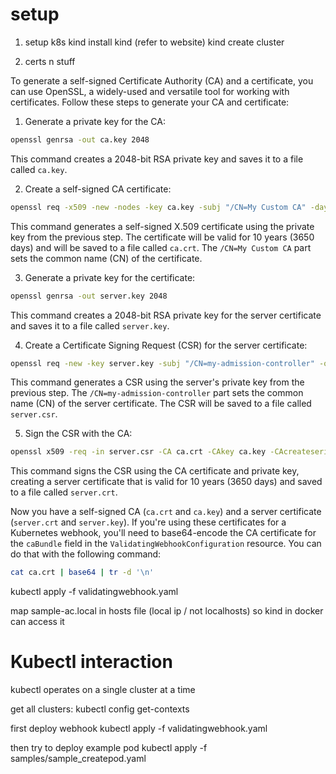 # setup

1) setup k8s kind
install kind (refer to website)
kind create cluster

2) certs n stuff

To generate a self-signed Certificate Authority (CA) and a certificate, you can use OpenSSL, a widely-used and versatile tool for working with certificates. Follow these steps to generate your CA and certificate:

1. Generate a private key for the CA:

```sh
openssl genrsa -out ca.key 2048
```

This command creates a 2048-bit RSA private key and saves it to a file called `ca.key`.

2. Create a self-signed CA certificate:

```sh
openssl req -x509 -new -nodes -key ca.key -subj "/CN=My Custom CA" -days 3650 -out ca.crt
```

This command generates a self-signed X.509 certificate using the private key from the previous step. The certificate will be valid for 10 years (3650 days) and will be saved to a file called `ca.crt`. The `/CN=My Custom CA` part sets the common name (CN) of the certificate.

3. Generate a private key for the certificate:

```sh
openssl genrsa -out server.key 2048
```

This command creates a 2048-bit RSA private key for the server certificate and saves it to a file called `server.key`.

4. Create a Certificate Signing Request (CSR) for the server certificate:

```sh
openssl req -new -key server.key -subj "/CN=my-admission-controller" -out server.csr
```

This command generates a CSR using the server's private key from the previous step. The `/CN=my-admission-controller` part sets the common name (CN) of the server certificate. The CSR will be saved to a file called `server.csr`.

5. Sign the CSR with the CA:

```sh
openssl x509 -req -in server.csr -CA ca.crt -CAkey ca.key -CAcreateserial -out server.crt -days 3650 -sha256
```

This command signs the CSR using the CA certificate and private key, creating a server certificate that is valid for 10 years (3650 days) and saved to a file called `server.crt`.

Now you have a self-signed CA (`ca.crt` and `ca.key`) and a server certificate (`server.crt` and `server.key`). If you're using these certificates for a Kubernetes webhook, you'll need to base64-encode the CA certificate for the `caBundle` field in the `ValidatingWebhookConfiguration` resource. You can do that with the following command:

```sh
cat ca.crt | base64 | tr -d '\n'
```

kubectl apply -f validatingwebhook.yaml

map sample-ac.local in hosts file (local ip / not localhosts) so kind
in docker can access it

# Kubectl interaction

kubectl operates on a single cluster at a time

get all clusters:
kubectl config  get-contexts

first deploy webhook
kubectl apply -f validatingwebhook.yaml

then try to deploy example pod
kubectl apply -f samples/sample_createpod.yaml
